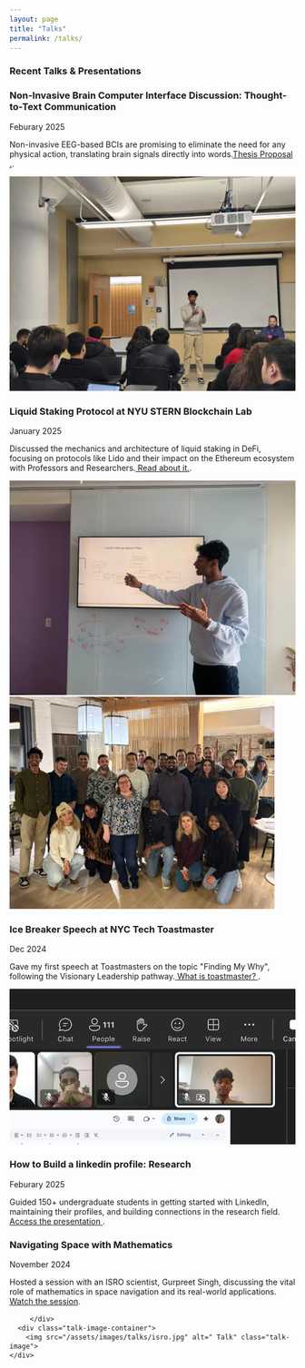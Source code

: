 ```yaml
---
layout: page
title: "Talks"
permalink: /talks/
---
```


### Recent Talks & Presentations


<div class="talk-entry">
    <div class="talk-content">
        <h3 class="talk-title">Non-Invasive Brain Computer Interface Discussion: Thought-to-Text Communication</h3>
        <div class="talk-date">Feburary 2025</div>
        <p class="talk-description">
          Non-invasive EEG-based BCIs are promising to eliminate the need for any physical action, translating brain signals directly into words.<a href="https://docs.google.com/document/d/17i02GPG-aj4sLBGeqCx__OJcARw9iaHN2HY4AhicS_g/edit?usp=sharing">Thesis Proposal .</a>.
        </p>
    </div>
    <div class="talk-image-container">
        <img src="/assets/images/talks/pitch.jpg" alt="Liquid Staking Talk" class="talk-image">
    </div>
</div>

<div class="talk-entry">
    <div class="talk-content">
        <h3 class="talk-title">Liquid Staking Protocol at NYU STERN Blockchain Lab</h3>
        <div class="talk-date">January 2025</div>
        <p class="talk-description">
            Discussed the mechanics and architecture of liquid staking in DeFi, focusing on protocols like Lido and their impact on the Ethereum ecosystem with Professors and Researchers.<a href="https://dheeraj-work.netlify.app/2025/01/31/talk-on-liquid-staking-protocol-at-nyu-stern-blockchain-lab"> Read about it.</a>.
        </p>
    </div>
    <div class="talk-image-container">
        <img src="/assets/images/talks/LSP.jpg" alt="Liquid Staking Talk" class="talk-image">
    </div>
</div>

<div class="talk-entry reverse">
    <div class="talk-image-container">
        <img src="/assets/images/talks/NycTMs.jpg" alt="Documentation Workshop" class="talk-image">
    </div>
    <div class="talk-content">
        <h3 class="talk-title">Ice Breaker Speech at NYC Tech Toastmaster</h3>
        <div class="talk-date"> Dec 2024</div>
        <p class="talk-description">
              Gave my first speech at Toastmasters on the topic "Finding My Why", following the Visionary Leadership pathway.<a href="https://www.toastmasters.org/about"> What is toastmaster? </a>.
        </p>
    </div>
</div>

<div class="talk-entry reverse">
    <div class="talk-image-container">
        <img src="/assets/images/talks/linkedin.jpg" alt="Documentation Workshop" class="talk-image">
    </div>
    <div class="talk-content">
        <h3 class="talk-title">How to Build a linkedin profile: Research</h3>
        <div class="talk-date"> Feburary 2025</div>
        <p class="talk-description">
            Guided 150+ undergraduate students in getting started with LinkedIn, maintaining their profiles, and building connections in the research field.<a href="https://www.canva.com/design/DAGe9U2l4WA/iq2X5mbDEpNhFBqyT-vytw/edit"> Access the presentation </a>.
        </p>
    </div>
</div>



<div class="talk-entry">
    <div class="talk-content">
        <h3 class="talk-title">Navigating Space with Mathematics</h3>
        <div class="talk-date">November 2024
        </div>
          <p class="talk-description">
              Hosted a session with an ISRO scientist, Gurpreet Singh, discussing the vital role of mathematics in space navigation and its real-world applications. <a href="https://www.linkedin.com/feed/update/urn:li:activity:7265999057137926144/">Watch the session</a>.
          </p>

         </div>
      <div class="talk-image-container">
        <img src="/assets/images/talks/isro.jpg" alt=" Talk" class="talk-image">
    </div>
</div>